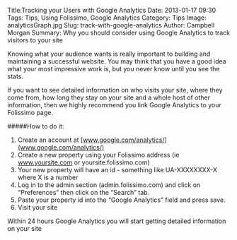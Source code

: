 Title:Tracking your Users with Google Analytics
Date: 2013-01-17 09:30
Tags: Tips, Using Folissimo, Google Analytics
Category: Tips
Image: analyticsGraph.jpg
Slug: track-with-google-analytics
Author: Campbell Morgan
Summary: Why you should consider using Google Analytics to track visitors to your site

Knowing what your audience wants is really important to building and maintaining a successful website. You may think that you have a good idea what your most impressive work is, but you never know until you see the stats.

If you want to see detailed information on who visits your site, where they come from, how long they stay on your site and a whole host of other information, then we highly recommend you link Google Analytics to your Folissimo page.

#####How to do it:

1.  Create an account at [www.google.com/analytics/](www.google.com/analytics/)
2.  Create a new property using your Folissimo address (ie www.yoursite.com or yoursite.folissimo.com)
3.  Your new property will have an id - something like UA-XXXXXXXX-X where X is a number
4.  Log in to the admin section (admin.folissimo.com) and click on “Preferences” then click on the “Search” tab.
5.  Paste your property id into the “Google Analytics” field and press save.
6.  Visit your site

Within 24 hours Google Analytics you will start getting detailed information on your site
